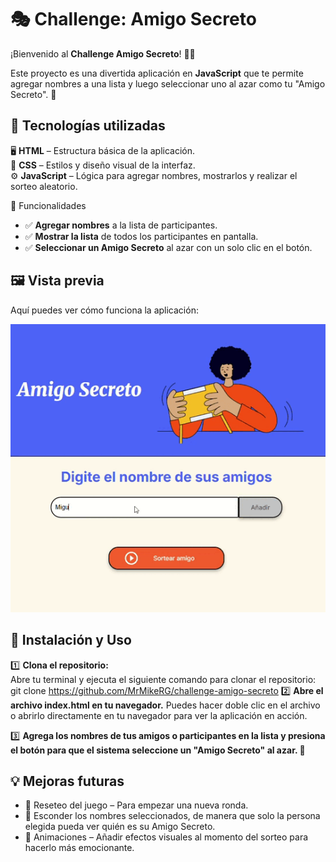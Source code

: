 # 🎭 Challenge: Amigo Secreto  

¡Bienvenido al **Challenge Amigo Secreto**! 🎁🎊  

Este proyecto es una divertida aplicación en **JavaScript** que te permite agregar nombres a una lista y luego seleccionar uno al azar como tu "Amigo Secreto". 🎩

## 🚀 Tecnologías utilizadas  

🖥 **HTML** – Estructura básica de la aplicación.  
🎨 **CSS** – Estilos y diseño visual de la interfaz.  
⚙️ **JavaScript** – Lógica para agregar nombres, mostrarlos y realizar el sorteo aleatorio.  

🎯 Funcionalidades  

- ✅ **Agregar nombres** a la lista de participantes.  
- ✅ **Mostrar la lista** de todos los participantes en pantalla.  
- ✅ **Seleccionar un Amigo Secreto** al azar con un solo clic en el botón.  

## 🖼 Vista previa  

Aquí puedes ver cómo funciona la aplicación:  

![Vista previa](assets/Challenge_Amigo_Secreto.gif)  

## 📌 Instalación y Uso

1️⃣ **Clona el repositorio:**  
Abre tu terminal y ejecuta el siguiente comando para clonar el repositorio:
  git clone https://github.com/MrMikeRG/challenge-amigo-secreto
2️⃣ **Abre el archivo index.html en tu navegador.** 
Puedes hacer doble clic en el archivo o abrirlo directamente en tu navegador para ver la aplicación en acción.

3️⃣ **Agrega los nombres de tus amigos o participantes en la lista y presiona el botón para que el sistema seleccione un "Amigo Secreto" al azar. 🎲**

## 💡 Mejoras futuras  
- 🔮 Reseteo del juego – Para empezar una nueva ronda.  
- 🙈 Esconder los nombres seleccionados, de manera que solo la persona elegida pueda ver quién es su Amigo Secreto.  
- 🎉 Animaciones – Añadir efectos visuales al momento del sorteo para hacerlo más emocionante.  











